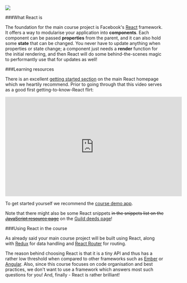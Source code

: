 <img class="toprightimg" src="https://cdn.auth0.com/blog/react-js/react.png"/>

###What React is

The foundation for the main course project is Facebook's [React](http://facebook.github.io/react/) framework. It offers a way to modularise your application into **components**. Each component can be passed **properties** from the parent, and it can also hold some **state** that can be changed. You never have to update anything when properties or state change; a component just needs a **render** function for the initial rendering, and then React will do some behind-the-scenes magic to performantly use that for updates as well!

###Learning resources

There is an excellent [getting started section](https://facebook.github.io/react/docs/getting-started.html) on the main React homepage which we heartily recommend. Prior to going through that this video serves as a good first getting-to-know-React flirt:

<iframe width="560" height="315" src="https://www.youtube.com/embed/x7cQ3mrcKaY" frameborder="0" allowfullscreen></iframe>

To get started yourself we recommend the [course demo app](../demo-app). 

Note that there might also be some React snippets ~~in the snippets list on the [JavaScript resource page](../javascript)~~ on the [Guild deeds page](http://blog.krawaller.se/riaguild2015/#/actions/)!

###Using React in the course

As already said your main course project will be built using React, along with [Redux](../redux) for data handling and [React Router](../react-router) for routing.

The reason behind choosing React is that it is a tiny API and thus has a rather low threshold when compared to other frameworks such as [Ember](http://emberjs.com/) or [Angular](https://angularjs.org/). Also, since this course focuses on code organisation and best practices, we don't want to use a framework which answers most such questions for you! And, finally - React is rather brilliant!

